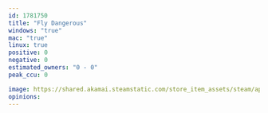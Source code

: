 ```yaml
---
id: 1781750
title: "Fly Dangerous"
windows: "true"
mac: "true"
linux: true
positive: 0
negative: 0
estimated_owners: "0 - 0"
peak_ccu: 0

image: https://shared.akamai.steamstatic.com/store_item_assets/steam/apps/1781750/header.jpg?t=1690292852
opinions:
---
```

